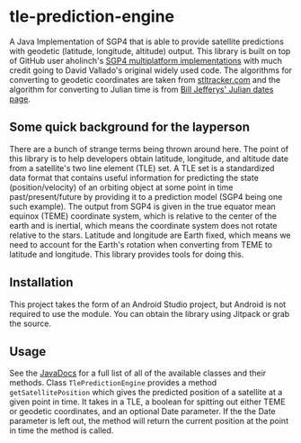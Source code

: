 # tle-prediction-engine
A Java Implementation of SGP4 that is able to provide satellite predictions with geodetic (latitude, longitude, altitude) output. This library is built on top of GitHub user aholinch's [SGP4 multiplatform implementations](https://github.com/aholinch/sgp4/) with much credit going to David Vallado's original widely used code. The algorithms for converting to geodetic coordinates are taken from [stltracker.com](http://www.stltracker.com/resources/equations) and the algorithm for converting to Julian time is from [Bill Jefferys' Julian dates page](https://quasar.as.utexas.edu/BillInfo/JulianDatesG.html).

## Some quick background for the layperson
There are a bunch of strange terms being thrown around here. The point of this library is to help developers obtain latitude, longitude, and altitude date from a satellite's two line element (TLE) set. A TLE set is a standardized data format that contains useful information for predicting the state (position/velocity) of an orbiting object at some point in time past/present/future by providing it to a prediction model (SGP4 being one such example). The output from SGP4 is given in the true equator mean equinox (TEME) coordinate system, which is relative to the center of the earth and is inertial, which means the coordinate system does not rotate relative to the stars. Latitude and longitude are Earth fixed, which means we need to account for the Earth's rotation when converting from TEME to latitude and longitude. This library provides tools for doing this.

## Installation
This project takes the form of an Android Studio project, but Android is not required to use the module. You can obtain the library using Jitpack or grab the source.

## Usage
See the [JavaDocs](https://neosensory.github.io/tle-prediction-engine/) for a full list of all of the available classes and their methods. Class `TlePredictionEngine` provides a method `getSatellitePosition` which gives the predicted position of a satellite at a given point in time. It takes in a TLE, a boolean for spitting out either TEME or geodetic coordinates, and an optional Date parameter. If the the Date parameter is left out, the method will return the current position at the point in time the method is called.




